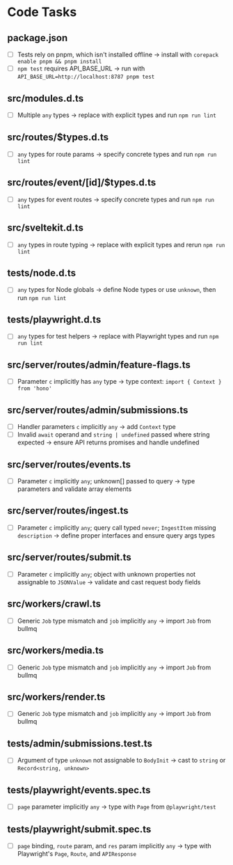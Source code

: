 # Code Tasks

## package.json

- [ ] Tests rely on pnpm, which isn't installed offline → install with `corepack enable pnpm && pnpm install`
- [ ] `npm test` requires API_BASE_URL → run with `API_BASE_URL=http://localhost:8787 pnpm test`

## src/modules.d.ts

- [ ] Multiple `any` types → replace with explicit types and run `npm run lint`

## src/routes/$types.d.ts

- [ ] `any` types for route params → specify concrete types and run `npm run lint`

## src/routes/event/[id]/$types.d.ts

- [ ] `any` types for event routes → specify concrete types and run `npm run lint`

## src/sveltekit.d.ts

- [ ] `any` types in route typing → replace with explicit types and rerun `npm run lint`

## tests/node.d.ts

- [ ] `any` types for Node globals → define Node types or use `unknown`, then run `npm run lint`

## tests/playwright.d.ts

- [ ] `any` types for test helpers → replace with Playwright types and run `npm run lint`

## src/server/routes/admin/feature-flags.ts

- [ ] Parameter `c` implicitly has `any` type → type context: `import { Context } from 'hono'`

## src/server/routes/admin/submissions.ts

- [ ] Handler parameters `c` implicitly `any` → add `Context` type
- [ ] Invalid `await` operand and `string | undefined` passed where string expected → ensure API returns promises and handle undefined

## src/server/routes/events.ts

- [ ] Parameter `c` implicitly `any`; unknown[] passed to query → type parameters and validate array elements

## src/server/routes/ingest.ts

- [ ] Parameter `c` implicitly `any`; query call typed `never`; `IngestItem` missing `description` → define proper interfaces and ensure query args types

## src/server/routes/submit.ts

- [ ] Parameter `c` implicitly `any`; object with unknown properties not assignable to `JSONValue` → validate and cast request body fields

## src/workers/crawl.ts

- [ ] Generic `Job` type mismatch and `job` implicitly `any` → import `Job` from bullmq

## src/workers/media.ts

- [ ] Generic `Job` type mismatch and `job` implicitly `any` → import `Job` from bullmq

## src/workers/render.ts

- [ ] Generic `Job` type mismatch and `job` implicitly `any` → import `Job` from bullmq

## tests/admin/submissions.test.ts

- [ ] Argument of type `unknown` not assignable to `BodyInit` → cast to `string` or `Record<string, unknown>`

## tests/playwright/events.spec.ts

- [ ] `page` parameter implicitly `any` → type with `Page` from `@playwright/test`

## tests/playwright/submit.spec.ts

- [ ] `page` binding, `route` param, and `res` param implicitly `any` → type with Playwright's `Page`, `Route`, and `APIResponse`
